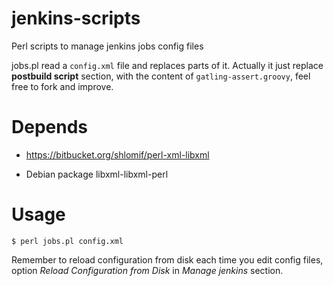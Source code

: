 jenkins-scripts
===============

Perl scripts to manage jenkins jobs config files

jobs.pl read a `config.xml` file and replaces parts of it. Actually it
just replace **postbuild script** section, with the content of
`gatling-assert.groovy`, feel free to fork and improve.


Depends
=======

* https://bitbucket.org/shlomif/perl-xml-libxml

* Debian package libxml-libxml-perl

Usage
=====

`$ perl jobs.pl config.xml`

Remember to reload configuration from disk each time you edit config
files, option *Reload Configuration from Disk* in *Manage jenkins* section.
